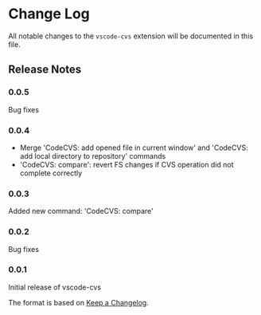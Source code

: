 # Change Log

All notable changes to the `vscode-cvs` extension will be documented in this file.

## Release Notes

### 0.0.5

Bug fixes

### 0.0.4

* Merge 'CodeCVS: add opened file in current window' and 'CodeCVS: add local directory to repository' commands
* 'CodeCVS: compare': revert FS changes if CVS operation did not complete correctly

### 0.0.3

Added new command: 'CodeCVS: compare'

### 0.0.2

Bug fixes

### 0.0.1

Initial release of vscode-cvs

The format is based on [Keep a Changelog](http://keepachangelog.com/).